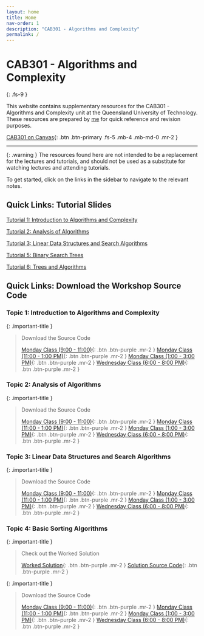 ```yaml
---
layout: home
title: Home
nav-order: 1
description: "CAB301 - Algorithms and Complexity"
permalink: /
---
```


# CAB301 - Algorithms and Complexity
{: .fs-9 }

This website contains supplementary resources for the CAB301 - Algorithms and Complexity unit at the Queensland University of Technology. These resources are prepared by [me](https://github.com/autumnssuns) for quick reference and revision purposes.

[CAB301 on Canvas](https://canvas.qut.edu.au/courses/16669/modules){: .btn .btn-primary .fs-5 .mb-4 .mb-md-0 .mr-2 }

---

{: .warning }
The resources found here are not intended to be a replacement for the lectures and tutorials, and should not be used as a substitute for watching lectures and attending tutorials.

To get started, click on the links in the sidebar to navigate to the relevant notes.

## Quick Links: Tutorial Slides

[Tutorial 1: Introduction to Algorithms and Complexity](https://cab301.github.io/slides/Tutorial_1)

[Tutorial 2: Analysis of Algorithms](https://cab301.github.io/slides/Tutorial_2)

[Tutorial 3: Linear Data Structures and Search Algorithms](https://cab301.github.io/slides/Tutorial_3)

[Tutorial 5: Binary Search Trees](https://cab301.github.io/slides/Tutorial_5)

[Tutorial 6: Trees and Algorithms](https://cab301.github.io/slides/Tutorial_6)

## Quick Links: Download the Workshop Source Code

### Topic 1: Introduction to Algorithms and Complexity

{: .important-title }
> Download the Source Code
>
> [Monday Class (9:00 - 11:00)](https://github.com/cab301/prac-01/archive/24se1-mon-0900.zip){: .btn .btn-purple .mr-2 }
> [Monday Class (11:00 - 1:00 PM)](https://github.com/cab301/prac-01/archive/24se1-mon-1100.zip){: .btn .btn-purple .mr-2 }
> [Monday Class (1:00 - 3:00 PM)](https://github.com/cab301/prac-01/archive/24se1-mon-1300.zip){: .btn .btn-purple .mr-2 }
> [Wednesday Class (6:00 - 8:00 PM)](https://github.com/cab301/prac-01/archive/24se1-wed-1800.zip){: .btn .btn-purple .mr-2 }

### Topic 2: Analysis of Algorithms

{: .important-title }
> Download the Source Code
>
> [Monday Class (9:00 - 11:00)](https://github.com/cab301/prac-02/archive/24se1-mon-0900.zip){: .btn .btn-purple .mr-2 }
> [Monday Class (11:00 - 1:00 PM)](https://github.com/cab301/prac-02/archive/24se1-mon-1100.zip){: .btn .btn-purple .mr-2 }
> [Monday Class (1:00 - 3:00 PM)](https://github.com/cab301/prac-02/archive/24se1-mon-1300.zip){: .btn .btn-purple .mr-2 }
> [Wednesday Class (6:00 - 8:00 PM)](https://github.com/cab301/prac-02/archive/24se1-wed-1800.zip){: .btn .btn-purple .mr-2 }

### Topic 3: Linear Data Structures and Search Algorithms

{: .important-title }
> Download the Source Code
>
> [Monday Class (9:00 - 11:00)](https://github.com/cab301/prac-03/archive/24se1-mon-0900.zip){: .btn .btn-purple .mr-2 }
> [Monday Class (11:00 - 1:00 PM)](https://github.com/cab301/prac-03/archive/24se1-mon-1100.zip){: .btn .btn-purple .mr-2 }
> [Monday Class (1:00 - 3:00 PM)](https://github.com/cab301/prac-03/archive/24se1-mon-1300.zip){: .btn .btn-purple .mr-2 }
> [Wednesday Class (6:00 - 8:00 PM)](https://github.com/cab301/prac-03/archive/24se1-wed-1800.zip){: .btn .btn-purple .mr-2 }


### Topic 4: Basic Sorting Algorithms

{: .important-title }
> Check out the Worked Solution
> 
> [Worked Solution](./workshop-4){: .btn .btn-purple .mr-2 }
> [Solution Source Code](https://github.com/cab301/prac-04/archive/solution.zip){: .btn .btn-purple .mr-2 }

{: .important-title }
> Download the Source Code
>
> [Monday Class (9:00 - 11:00)](https://github.com/cab301/prac-04/archive/24se1-mon-0900.zip){: .btn .btn-purple .mr-2 }
> [Monday Class (11:00 - 1:00 PM)](https://github.com/cab301/prac-04/archive/24se1-mon-1100.zip){: .btn .btn-purple .mr-2 }
> [Monday Class (1:00 - 3:00 PM)](https://github.com/cab301/prac-04/archive/24se1-mon-1300.zip){: .btn .btn-purple .mr-2 }
> [Wednesday Class (6:00 - 8:00 PM)](https://github.com/cab301/prac-04/archive/24se1-wed-1800.zip){: .btn .btn-purple .mr-2 }